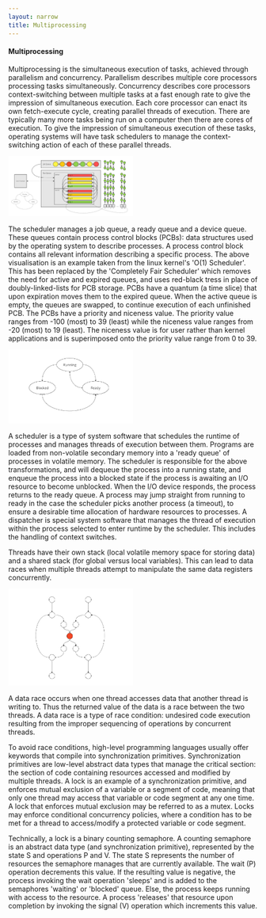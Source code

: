 ```yaml
---
layout: narrow
title: Multiprocessing
---
```

<h4>Multiprocessing</h4>
<p>Multiprocessing is the simultaneous execution of tasks, achieved through parallelism and concurrency. Parallelism describes multiple core processors processing
tasks simultaneously. Concurrency describes core processors context-switching between multiple tasks at a fast enough rate to give the impression of simultaneous 
execution. Each core processor can enact its own fetch-execute cycle, creating parallel threads of execution. There are typically many more tasks being run on 
a computer then there are cores of execution. To give the impression of simultaneous execution of these tasks, operating systems will have task schedulers to
manage the context-switching action of each of these parallel threads.</p>
<p><img src="/Assets/images/scheduler.png" width="50%" height="50%"></p>
<p>The scheduler manages a job queue, a ready queue and a device queue. These queues contain process control blocks (PCBs): data structures used by the operating system
to describe processes. A process control block contains all relevant information describing a specific process. The above visualisation is an example taken from
the linux kernel's 'O(1) Scheduler'. This has been replaced by the 'Completely Fair Scheduler' which removes the need for active and expired queues, and uses 
red-black tress in place of doubly-linked-lists for PCB storage. PCBs have a quantum (a time slice) that upon expiration moves them to the expired queue. When the
active queue is empty, the queues are swapped, to continue execution of each unfinished PCB. The PCBs have a priority and niceness value. The priority value ranges
from -100 (most) to 39 (least) while the niceness value ranges from -20 (most) to 19 (least). The niceness value is for user rather than kernel applications and is 
superimposed onto the priority value range from 0 to 39. 

</p>
<!--
    finish diagram with article
    add producer-consumer heuristic
-->

<p><img src="/Assets/images/thread_DFA.png" width="50%" height="50%"></p>
<p>A scheduler is a type of system software that schedules the runtime of processes and manages threads of execution between them. Programs are loaded from
non-volatile secondary memory into a 'ready queue' of processes in volatile memory. The scheduler is 
responsible for the above transformations, and will dequeue the process into a running state, and enqueue the process into a blocked state if the process 
is awaiting an I/O resource to become unblocked. When the I/O device responds, the process returns to the ready queue. A process may jump straight from 
running to ready in the case the scheduler picks another process (a timeout), to ensure a desirable time allocation of hardware resources to processes.
A dispatcher is special system software that manages the thread of execution within the process selected to enter runtime by the scheduler. 
This includes the handling of context switches.</p>
<p>Threads have their own stack (local volatile memory space for storing data) and a shared stack (for global versus local variables). This can lead to 
    data races when multiple threads attempt to manipulate the same data registers concurrently.</p>
<p><img src="/Assets/images/critical_section.png" width="50%" height="50%"></p>
<p>A data race occurs when one thread accesses data that another thread is writing to. Thus the returned value of the data is a race between the two threads.
A data race is a type of race condition: undesired code execution resulting from the improper sequencing of operations by concurrent threads.</p>
<p>To avoid race conditions, high-level programming languages usually offer keywords that compile into synchronization primitives.
Synchronization primitives are low-level abstract data types that manage the critical section: the section of code containing resources accessed and 
modified by multiple threads. A lock is an example of a synchronization primitive, and enforces mutual exclusion of a variable or a segment of code, 
meaning that only one thread may access that variable or code segment at any one time. A lock that enforces mutual exclusion may be referred to as a mutex.
Locks may enforce conditional concurrency policies, where a condition has to be met for a thread to access/modify a protected variable or code segment.</p>
<p>Technically, a lock is a binary counting semaphore. A counting semaphore is an abstract data type (and synchronization primitive), represented by the 
state S and operations P and V. The state S represents the number of resources the semaphore manages that are currently available. The wait (P) operation 
decrements this value. If the resulting value is negative, the process invoking the wait operation 'sleeps' and is added to the semaphores 'waiting' or 
'blocked' queue. Else, the process keeps running with access to the resource. A process 'releases' that resource upon completion by invoking the signal (V)
operation which increments this value.</p>